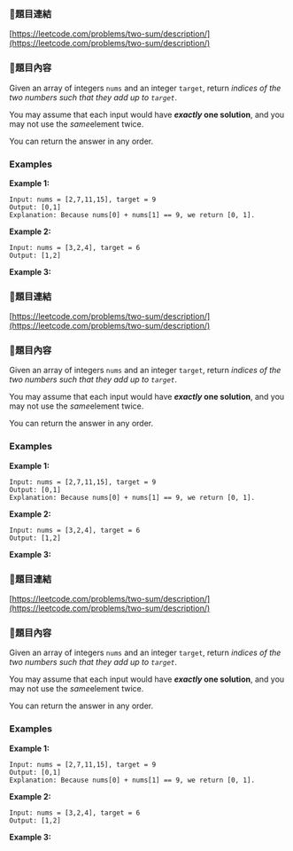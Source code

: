 
### 🔗題目連結

[https://leetcode.com/problems/two-sum/description/](https://leetcode.com/problems/two-sum/description/)

### 📕題目內容

Given an array of integers `nums` and an integer `target`, return *indices of the two numbers such that they add up to `target`*.

You may assume that each input would have ***exactly* one solution**, and you may not use the *same*element twice.

You can return the answer in any order.

### Examples

**Example 1:**

```
Input: nums = [2,7,11,15], target = 9
Output: [0,1]
Explanation: Because nums[0] + nums[1] == 9, we return [0, 1].
```

**Example 2:**

```
Input: nums = [3,2,4], target = 6
Output: [1,2]

```

**Example 3:**
### 🔗題目連結

[https://leetcode.com/problems/two-sum/description/](https://leetcode.com/problems/two-sum/description/)

### 📕題目內容

Given an array of integers `nums` and an integer `target`, return *indices of the two numbers such that they add up to `target`*.

You may assume that each input would have ***exactly* one solution**, and you may not use the *same*element twice.

You can return the answer in any order.

### Examples

**Example 1:**

```
Input: nums = [2,7,11,15], target = 9
Output: [0,1]
Explanation: Because nums[0] + nums[1] == 9, we return [0, 1].
```

**Example 2:**

```
Input: nums = [3,2,4], target = 6
Output: [1,2]

```

**Example 3:**

### 🔗題目連結

[https://leetcode.com/problems/two-sum/description/](https://leetcode.com/problems/two-sum/description/)

### 📕題目內容

Given an array of integers `nums` and an integer `target`, return *indices of the two numbers such that they add up to `target`*.

You may assume that each input would have ***exactly* one solution**, and you may not use the *same*element twice.

You can return the answer in any order.

### Examples

**Example 1:**

```
Input: nums = [2,7,11,15], target = 9
Output: [0,1]
Explanation: Because nums[0] + nums[1] == 9, we return [0, 1].
```

**Example 2:**

```
Input: nums = [3,2,4], target = 6
Output: [1,2]

```

**Example 3:**
